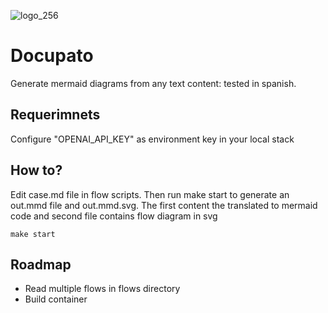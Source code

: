 
![logo_256](https://github.com/user-attachments/assets/d40e7412-621a-4a4b-9502-ff17854b13b9)
# Docupato


Generate mermaid diagrams from any text content: tested in spanish.
## Requerimnets
Configure "OPENAI_API_KEY" as environment key in your local stack
## How to?

Edit case.md file in flow scripts. Then run make start to generate an out.mmd file and out.mmd.svg. The first content the translated to mermaid code and second file contains flow diagram in svg
```
make start
```

## Roadmap
- Read multiple flows in flows directory
- Build container
